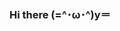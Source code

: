 ### Hi there (=^･ω･^)y＝

<!--
**ondue/ondue** is a ✨ _special_ ✨ repository because its `README.md` (this file) appears on your GitHub profile.

Here are some ideas to get you started:
-->
